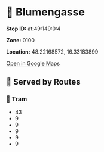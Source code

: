 # 🚉 Blumengasse


**Stop ID:** at:49:149:0:4

**Zone:** 0100

**Location:** 48.22168572, 16.33183899

[Open in Google Maps](https://www.google.com/maps?q=48.22168572,16.33183899)

## 🚆 Served by Routes

### 🚊 Tram
- 43
- 9
- 9
- 9
- 9
- 9